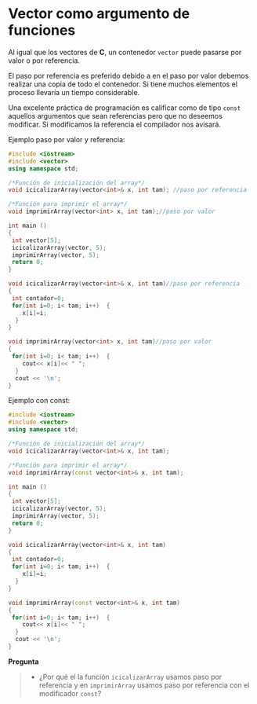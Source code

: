 # Vector como argumento de funciones
Al igual que los vectores de **C**, un contenedor `vector` puede pasarse por valor o por referencia.

El paso por referencia es preferido debido a en el paso por valor debemos realizar una copia de todo el contenedor. Si tiene muchos elementos el proceso llevaría un tiempo considerable.

Una excelente práctica de programación es calificar como de tipo `const` aquellos argumentos que sean referencias pero que no deseemos modificar. Si modificamos la referencia el compilador nos avisará.

Ejemplo paso por valor y referencia:

```cpp
#include <iostream>
#include <vector>
using namespace std;

/*Función de inicialización del array*/
void icicalizarArray(vector<int>& x, int tam); //paso por referencia

/*Función para imprimir el array*/
void imprimirArray(vector<int> x, int tam);//paso por valor

int main ()
{
 int vector[5];
 icicalizarArray(vector, 5);
 imprimirArray(vector, 5);
 return 0;
}

void icicalizarArray(vector<int>& x, int tam)//paso por referencia
{
 int contador=0;
 for(int i=0; i< tam; i++)  {
    x[i]=i;
  }
}

void imprimirArray(vector<int> x, int tam)//paso por valor
{
 for(int i=0; i< tam; i++)  {
    cout<< x[i]<< " ";
  }
  cout << '\n';
}
```

Ejemplo con const:

```cpp
#include <iostream>
#include <vector>
using namespace std;

/*Función de inicialización del array*/
void icicalizarArray(vector<int>& x, int tam);

/*Función para imprimir el array*/
void imprimirArray(const vector<int>& x, int tam);

int main ()
{
 int vector[5];
 icicalizarArray(vector, 5);
 imprimirArray(vector, 5);
 return 0;
}

void icicalizarArray(vector<int>& x, int tam)
{
 int contador=0;
 for(int i=0; i< tam; i++)  {
    x[i]=i;
  }
}

void imprimirArray(const vector<int>& x, int tam)
{
 for(int i=0; i< tam; i++)  {
    cout<< x[i]<< " ";
  }
  cout << '\n';
}
```

**Pregunta**
>- ¿Por qué el la función `icicalizarArray` usamos paso por referencia y en `imprimirArray` usamos paso por referencia con el modificador `const`?
